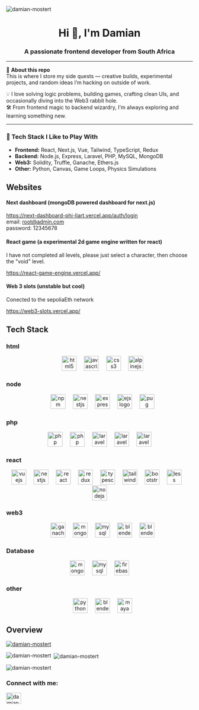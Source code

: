 <p align="left"> <img src="https://komarev.com/ghpvc/?username=damian-mostert&label=Profile%20views&color=0e75b6&style=flat" alt="damian-mostert" /> </p>

<h1 align="center">Hi 👋, I'm Damian</h1>
<h3 align="center">A passionate frontend developer from South Africa</h3>

---

🚀 **About this repo**  
This is where I store my side quests — creative builds, experimental projects, and random ideas I’m hacking on outside of work.

💡 I love solving logic problems, building games, crafting clean UIs, and occasionally diving into the Web3 rabbit hole.  
🛠️ From frontend magic to backend wizardry, I'm always exploring and learning something new.

---

### 🧰 Tech Stack I Like to Play With

- **Frontend:** React, Next.js, Vue, Tailwind, TypeScript, Redux  
- **Backend:** Node.js, Express, Laravel, PHP, MySQL, MongoDB  
- **Web3:** Solidity, Truffle, Ganache, Ethers.js  
- **Other:** Python, Canvas, Game Loops, Physics Simulations  

## Websites

#### Next dashboard (mongoDB powered dashboard for next.js)
<a href="https://next-dashboard-phi-liart.vercel.app/auth/login">https://next-dashboard-phi-liart.vercel.app/auth/login</a>
<br/>
email: root@admin.com
<br/>
password: 12345678
#### React game (a experimental 2d game engine written for react)
I have not completed all levels, please just select a character, then choose the "void" level.

<a href="https://react-game-engine.vercel.app/">https://react-game-engine.vercel.app/</a>
#### Web 3 slots (unstable but cool)

Conected to the sepoliaEth network

<a href="https://web3-slots.vercel.app/">https://web3-slots.vercel.app/</a>

## Tech Stack

### html
<div align="center">
  <img width="12" />
  <img src="https://cdn.jsdelivr.net/gh/devicons/devicon/icons/html5/html5-original.svg" height="40" alt="html5 logo"  />
  <img width="12" />
  <img src="https://cdn.jsdelivr.net/gh/devicons/devicon/icons/javascript/javascript-original.svg" height="40" alt="javascript logo"  />
  <img width="12" />
  <img src="https://cdn.jsdelivr.net/gh/devicons/devicon/icons/css3/css3-original.svg" height="40" alt="css3 logo"  />
   <img width="12" />
  <img src="https://alpinejs.dev/alpine_long.svg" height="40" alt="alpinejs logo" />
</div>

### node
<div align="center">
  <img width="12" />
  <img src="https://cdn.jsdelivr.net/gh/devicons/devicon/icons/npm/npm-original-wordmark.svg" height="40" alt="npm logo"  />
  <img width="12" />
  <img src="https://upload.wikimedia.org/wikipedia/commons/thumb/3/37/NestJS-logo-wordmark.svg/1598px-NestJS-logo-wordmark.svg.png?20241119221214" height="40" alt="nestjs logo" />
  <img width="12" />
  <img src="https://cdn.prod.website-files.com/6320125ace536b6ad148eca3/66502d746f57d299fe0e0c31_Image%201-Express.js.webp" height="40" alt="express logo" />
  <img width="12" />
  <img src="https://static-00.iconduck.com/assets.00/file-type-ejs-icon-2048x1151-hdkbavbz.png" height="40" alt="ejs logo"/>
  <img width="12" />
  <img src="https://miro.medium.com/v2/resize:fit:1200/1*6mf8tptIWbepPFZT07EDvQ.jpeg" height="40" alt="pug logo"  />
</div>


  ### php
<div align="center">
  <img width="12" />
  <img src="https://getcomposer.org/img/logo-composer-transparent.png" height="40" alt="php logo"  />
  <img width="12" />
  <img src="https://cdn.jsdelivr.net/gh/devicons/devicon/icons/php/php-original.svg" height="40" alt="php logo"  />
  <img width="12" />
  <img src="https://upload.wikimedia.org/wikipedia/commons/thumb/3/36/Logo.min.svg/2560px-Logo.min.svg.png" height="40" alt="laravel logo" />    <img width="12" />
  <img src="https://encrypted-tbn0.gstatic.com/images?q=tbn:ANd9GcRcYwyxGiDq79o7xET2ObK8fV0KCt6XTTJKXw&s" height="40" alt="laravel nova logo" />    <img width="12" />
  <img src="https://github.com/laravel/telescope/blob/5.x/art/logo.svg" height="40" alt="laravel teliscope logo" /> 
  <img width="12" />
</div>

### react
 <div align="center">
  <img src="https://cdn.jsdelivr.net/gh/devicons/devicon/icons/vuejs/vuejs-original.svg" height="40" alt="vuejs logo"  />
  <img width="12" />
  <img src="https://cdn.jsdelivr.net/gh/devicons/devicon/icons/nextjs/nextjs-original.svg" height="40" alt="nextjs logo"  />
  <img width="12" />
  <img src="https://cdn.jsdelivr.net/gh/devicons/devicon/icons/react/react-original.svg" height="40" alt="react logo"  />
  <img width="12" />
  <img src="https://cdn.jsdelivr.net/gh/devicons/devicon/icons/redux/redux-original.svg" height="40" alt="redux logo"  />
  <img width="12" />
  <img src="https://cdn.jsdelivr.net/gh/devicons/devicon/icons/typescript/typescript-original.svg" height="40" alt="typescript logo"  />
  <img width="12" />
  <img src="https://cdn.jsdelivr.net/gh/devicons/devicon/icons/tailwindcss/tailwindcss-original-wordmark.svg" height="40" alt="tailwindcss logo"  />
  <img width="12" />
  <img src="https://cdn.jsdelivr.net/gh/devicons/devicon/icons/bootstrap/bootstrap-original.svg" height="40" alt="bootstrap logo"  />
  <img width="12" />
  <img src="https://cdn.jsdelivr.net/gh/devicons/devicon/icons/less/less-plain-wordmark.svg" height="40" alt="less logo"  />
  <img width="12" />
  <img src="https://cdn.jsdelivr.net/gh/devicons/devicon/icons/nodejs/nodejs-original.svg" height="40" alt="nodejs logo"  />
</div>

### web3

 <div align="center">
  <img width="12" />
  <img src="https://archive.trufflesuite.com/img/ganache-logo-dark.svg" height="40" alt="ganache logo"  />
  <img width="12" />
  <img src="https://icon.icepanel.io/Technology/svg/Hardhat.svg" height="40" alt="mongodb logo"  />
  <img width="12" />
  <img src="https://archive.trufflesuite.com/assets/logo.png" height="40" alt="mysql logo"  />
  <img width="12" />
  <img src="https://logowik.com/content/uploads/images/solidity-programming-language881.logowik.com.webp" height="40" alt="blender logo"  />
  <img width="12" />
  <img src="https://upload.wikimedia.org/wikipedia/commons/thumb/3/36/MetaMask_Fox.svg/1024px-MetaMask_Fox.svg.png" height="40" alt="blender logo"  />

</div>

### Database

 <div align="center">
  <img src="https://cdn.jsdelivr.net/gh/devicons/devicon/icons/mongodb/mongodb-original.svg" height="40" alt="mongodb logo"  />
  <img width="12" />
  <img src="https://cdn.jsdelivr.net/gh/devicons/devicon/icons/mysql/mysql-original.svg" height="40" alt="mysql logo"  />
  <img width="12" />
  <img src="https://banner2.cleanpng.com/20180614/btu/aa7ugih3z.webp" height="40" alt="firebase logo"  />
</div>

### other

 <div align="center">
  <img width="12" />
  <img src="https://cdn.jsdelivr.net/gh/devicons/devicon/icons/python/python-original.svg" height="40" alt="python logo"  />
  <img width="12" />
  <img src="https://cdn.jsdelivr.net/gh/devicons/devicon/icons/blender/blender-original.svg" height="40" alt="blender logo"  />
  <img width="12" />
  <img src="https://cdn.jsdelivr.net/gh/devicons/devicon/icons/maya/maya-original.svg" height="40" alt="maya logo"  />
</div>

## Overview
<p align="left"> <a href="https://github.com/ryo-ma/github-profile-trophy"><img src="https://github-profile-trophy.vercel.app/?username=damian-mostert" alt="damian-mostert" /></a> </p>
<p><img align="left" src="https://github-readme-stats.vercel.app/api/top-langs?username=damian-mostert&show_icons=true&locale=en&layout=compact" alt="damian-mostert" /></p>


<p>&nbsp;<img align="center" src="https://github-readme-stats.vercel.app/api?username=damian-mostert&show_icons=true&locale=en" alt="damian-mostert" /></p>

<p><img align="center" src="https://github-readme-streak-stats.herokuapp.com/?user=damian-mostert&" alt="damian-mostert" /></p>

<h3 align="left">Connect with me:</h3>
<p align="left">
<a href="https://linkedin.com/in/damian-mostert" target="_blank"><img align="center" src="https://raw.githubusercontent.com/rahuldkjain/github-profile-readme-generator/master/src/images/icons/Social/linked-in-alt.svg" alt="damian-mostert" height="30" width="40" /></a>
</p>
